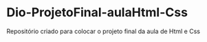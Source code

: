 # Dio-ProjetoFinal-aulaHtml-Css
Repositório criado para colocar o projeto final da aula de Html e Css
